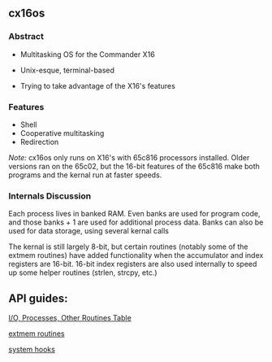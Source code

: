 
## cx16os

### Abstract

- Multitasking OS for the Commander X16

 - Unix-esque, terminal-based
 - Trying to take advantage of the X16's features

### Features

- Shell
- Cooperative multitasking
- Redirection

*Note:* cx16os only runs on X16's with 65c816 processors installed. Older versions ran on the 65c02, but the 16-bit features of the 65c816 make both programs and the kernal run at faster speeds. 

### Internals Discussion

Each process lives in banked RAM. Even banks are used for program code, and those banks + 1 are used for additional process data. Banks can also be used for data storage, using several kernal calls

The kernal is still largely 8-bit, but certain routines (notably some of the extmem routines) have added functionality when the accumulator and index registers are 16-bit. 16-bit index registers are also used internally to speed up some helper routines (strlen, strcpy, etc.)

## API guides:

[I/O, Processes, Other Routines Table](routines.md)

[extmem routines](extmem.md)

[system hooks](system_hooks.md)


